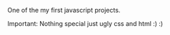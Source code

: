 One of the my first javascript projects.

Important: Nothing special just ugly css and html :) :)


